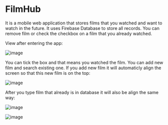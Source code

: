 # FilmHub

It is a mobile web application that stores films that you watched and want to watch in the future.
It uses Firebase Database to store all records. You can remove film or check the checkbox on a film that you already watched.

View after entering the app:

![image](https://github.com/MateuszOlszanecki/FilmHub/assets/72543874/a2cd6a96-019e-4f3d-912f-f4eb8372cab4)

You can tick the box and that means you watched the film. You can add new film and search existing one.
If you add new film it will automaticly align the screen so that this new film is on the top:

![image](https://github.com/MateuszOlszanecki/FilmHub/assets/72543874/b4661ad7-36de-408e-98a5-1757a33637ae)

After you type film that already is in database it will also be align the same way:

![image](https://github.com/MateuszOlszanecki/FilmHub/assets/72543874/f3babc44-18f7-4871-a218-7ccec74c6d89)

![image](https://github.com/MateuszOlszanecki/FilmHub/assets/72543874/21cb81a6-4449-4994-9fa3-bcf7865e47dc)
